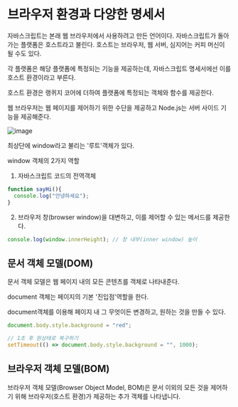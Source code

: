 # 브라우저 환경과 다양한 명세서
자바스크립트는 본래 웹 브라우저에서 사용하려고 만든 언어이다. 
자바스크립트가 돌아가는 플랫폼은 호스트라고 불린다. 
호스트는 브라우저, 웹 서버, 심지어는 커피 머신이 될 수도 있다. 

각 플랫폼은 해당 플랫폼에 특정되는 기능을 제공하는데, 자바스크립트 명세서에선 이를 호스트 환경이라고 부른다. 

호스트 환경은 랭퀴지 코어에 더하여 플랫폼에 특정되는 객체와 함수를 제공한다. 

웹 브라우저는 웹 페이지를 제어하기 위한 수단을 제공하고 Node.js는 서버 사이드 기능을 제공해준다. 

![image](https://user-images.githubusercontent.com/66825121/121779499-efb52c80-cbd6-11eb-98ed-d845ad9f052c.png)

최상단에 window라고 불리는 '루트'객체가 있다. 

window 객체의 2가지 역할

1. 자바스크립트 코드의 전역객체 
``` jsx
function sayHi(){
  console.log("안녕하세요");
}
```

2. 브라우저 창(browser window)을 대변하고, 이를 제어할 수 있는 메서드를 제공한다. 
``` jsx
console.log(window.innerHeight); // 창 내부(inner window) 높이
```

## 문서 객체 모델(DOM)
문서 객체 모델은 웹 페이지 내의 모든 콘텐츠를 객체로 나타내준다. 

document 객체는 페이지의 기본 '진입점'역할을 한다. 

document객체를 이용해 페이지 내 그 무엇이든 변경하고, 원하는 것을 만들 수 있다. 

``` jsx
document.body.style.background = "red";

// 1초 후 원상태로 복구하기
setTimeout(() => document.body.style.background = "", 1000);
```

## 브라우저 객체 모델(BOM)
브라우저 객체 모델(Browser Object Model, BOM)은 문서 이외의 모든 것을 제어하기 위해 브라우저(호스트 환경)가 제공하는 추가 객체를 나타냅니다.
